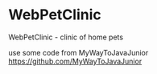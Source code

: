 # WebPetClinic
WebPetClinic - clinic of home pets

use some code from MyWayToJavaJunior https://github.com/MyWayToJavaJunior
